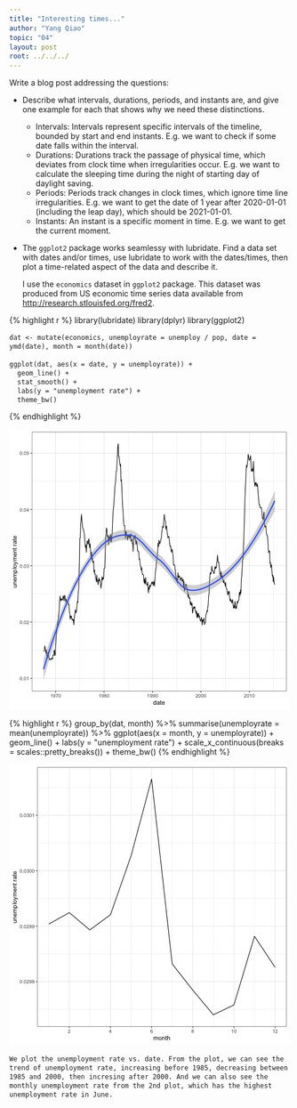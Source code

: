 ```yaml
---
title: "Interesting times..."
author: "Yang Qiao"
topic: "04"
layout: post
root: ../../../
---
```


Write a blog post addressing the questions:

- Describe what intervals, durations, periods, and instants are, and give one example for each that shows why we need these distinctions.
    
    - Intervals: Intervals represent specific intervals of the timeline, bounded by start and end instants. E.g. we want to check if some date falls within the interval.
    - Durations: Durations track the passage of physical time, which deviates from clock time when irregularities occur. E.g. we want to calculate the sleeping time during the night of starting day of daylight saving.
    - Periods: Periods track changes in clock times, which ignore time line irregularities. E.g. we want to get the date of 1 year after 2020-01-01 (including the leap day), which should be 2021-01-01.
    - Instants: An instant is a specific moment in time. E.g. we want to get the current moment.
  
- The `ggplot2` package works seamlessy with lubridate. Find a data set with dates and/or times, use lubridate to work with the dates/times, then plot a time-related aspect of the data and describe it.
    
    I use the `economics` dataset in `ggplot2` package. This dataset was produced from US economic time series data available from http://research.stlouisfed.org/fred2.
    

{% highlight r %}
    library(lubridate)
    library(dplyr)
    library(ggplot2)
    
    dat <- mutate(economics, unemployrate = unemploy / pop, date = ymd(date), month = month(date))
    
    ggplot(dat, aes(x = date, y = unemployrate)) +
      geom_line() +
      stat_smooth() +
      labs(y = "unemployment rate") +
      theme_bw()
{% endhighlight %}

![center](../figure/04/QiaoYang/unnamed-chunk-1-1.png)

{% highlight r %}
    group_by(dat, month) %>%
      summarise(unemployrate = mean(unemployrate)) %>%
      ggplot(aes(x = month, y = unemployrate)) +
      geom_line() +
      labs(y = "unemployment rate") +
      scale_x_continuous(breaks = scales::pretty_breaks()) +
      theme_bw()
{% endhighlight %}

![center](../figure/04/QiaoYang/unnamed-chunk-1-2.png)
    
    We plot the unemployment rate vs. date. From the plot, we can see the trend of unemployment rate, increasing before 1985, decreasing between 1985 and 2000, then incresing after 2000. And we can also see the monthly unemployment rate from the 2nd plot, which has the highest unemployment rate in June.
